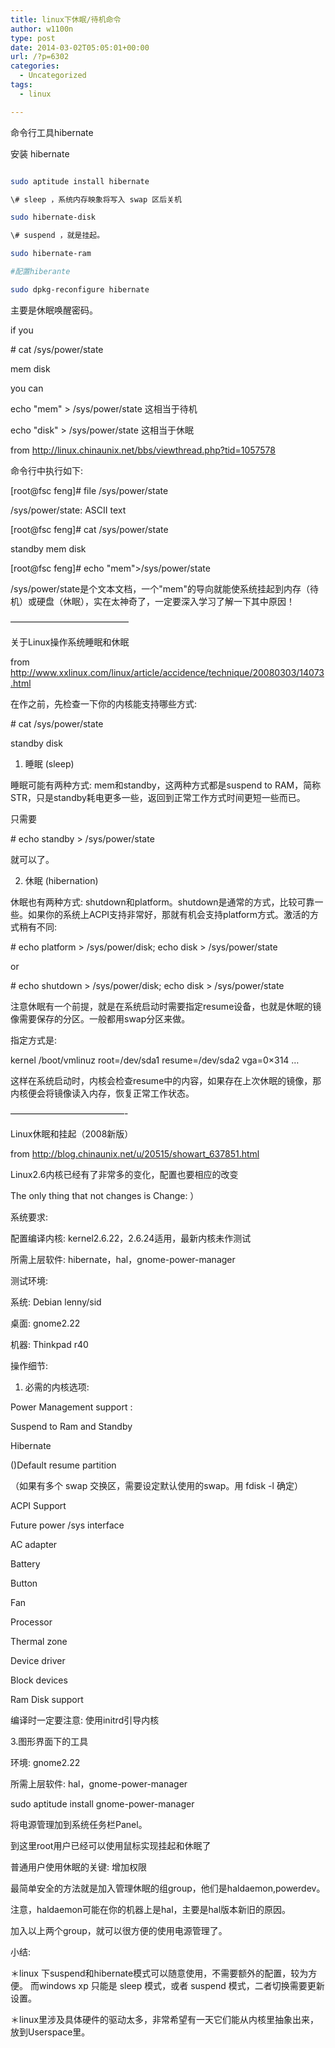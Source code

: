 ```yaml
---
title: linux下休眠/待机命令
author: w1100n
type: post
date: 2014-03-02T05:05:01+00:00
url: /?p=6302
categories:
  - Uncategorized
tags:
  - linux

---
```

命令行工具hibernate

安装 hibernate

```bash

sudo aptitude install hibernate

\# sleep ，系统内存映象将写入 swap 区后关机

sudo hibernate-disk

\# suspend ，就是挂起。

sudo hibernate-ram

#配置hiberante

sudo dpkg-reconfigure hibernate

```

主要是休眠唤醒密码。

if you

\# cat /sys/power/state

mem disk

you can

echo "mem" > /sys/power/state 这相当于待机

echo "disk" > /sys/power/state 这相当于休眠

from http://linux.chinaunix.net/bbs/viewthread.php?tid=1057578

命令行中执行如下: 

[root@fsc feng]# file /sys/power/state

/sys/power/state: ASCII text

[root@fsc feng]# cat /sys/power/state

standby mem disk

[root@fsc feng]# echo "mem">/sys/power/state

/sys/power/state是个文本文档，一个"mem"的导向就能使系统挂起到内存（待机）或硬盘（休眠），实在太神奇了，一定要深入学习了解一下其中原因！

—————————————–

关于Linux操作系统睡眠和休眠

from http://www.xxlinux.com/linux/article/accidence/technique/20080303/14073.html

在作之前，先检查一下你的内核能支持哪些方式: 

\# cat /sys/power/state

standby disk

1. 睡眠 (sleep)

睡眠可能有两种方式: mem和standby，这两种方式都是suspend to RAM，简称STR，只是standby耗电更多一些，返回到正常工作方式时间更短一些而已。

只需要

\# echo standby > /sys/power/state

就可以了。

2. 休眠 (hibernation)

休眠也有两种方式: shutdown和platform。shutdown是通常的方式，比较可靠一些。如果你的系统上ACPI支持非常好，那就有机会支持platform方式。激活的方式稍有不同: 

\# echo platform > /sys/power/disk; echo disk > /sys/power/state

or

\# echo shutdown > /sys/power/disk; echo disk > /sys/power/state

注意休眠有一个前提，就是在系统启动时需要指定resume设备，也就是休眠的镜像需要保存的分区。一般都用swap分区来做。

指定方式是:

kernel /boot/vmlinuz root=/dev/sda1 resume=/dev/sda2 vga=0×314 …

这样在系统启动时，内核会检查resume中的内容，如果存在上次休眠的镜像，那内核便会将镜像读入内存，恢复正常工作状态。

—————————————-

Linux休眠和挂起（2008新版）

from http://blog.chinaunix.net/u/20515/showart_637851.html

Linux2.6内核已经有了非常多的变化，配置也要相应的改变

The only thing that not changes is Change: ）

系统要求: 

配置编译内核:  kernel2.6.22，2.6.24适用，最新内核未作测试

所需上层软件:  hibernate，hal，gnome-power-manager

测试环境: 

系统:  Debian lenny/sid

桌面: gnome2.22

机器: Thinkpad r40

操作细节: 

1. 必需的内核选项: 

Power Management support : 

Suspend to Ram and Standby

Hibernate

()Default resume partition

（如果有多个 swap 交换区，需要设定默认使用的swap。用 fdisk -l 确定）

ACPI Support

Future power /sys interface

AC adapter

Battery

Button

Fan

Processor

Thermal zone

Device driver

Block devices

Ram Disk support

编译时一定要注意: 使用initrd引导内核


3.图形界面下的工具

环境: gnome2.22

所需上层软件: hal，gnome-power-manager

sudo aptitude install gnome-power-manager

将电源管理加到系统任务栏Panel。

到这里root用户已经可以使用鼠标实现挂起和休眠了

普通用户使用休眠的关键: 增加权限

最简单安全的方法就是加入管理休眠的组group，他们是haldaemon,powerdev。

注意，haldaemon可能在你的机器上是hal，主要是hal版本新旧的原因。

加入以上两个group，就可以很方便的使用电源管理了。

小结: 

＊linux 下suspend和hibernate模式可以随意使用，不需要额外的配置，较为方便。 而windows xp 只能是 sleep 模式，或者 suspend 模式，二者切换需要更新设置。

＊linux里涉及具体硬件的驱动太多，非常希望有一天它们能从内核里抽象出来，放到Userspace里。